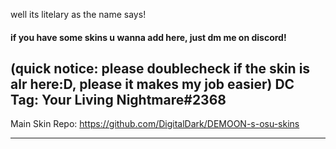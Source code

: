 well its litelary as the name says!

#### if you have some skins u wanna add here, just dm me on discord! 
(quick notice: please doublecheck if the skin is alr here:D, please it makes my job easier) 
DC Tag: Your Living Nightmare#2368
-------------------------------------------------

Main Skin Repo: https://github.com/DigitalDark/DEMOON-s-osu-skins

-------------------------------------------------
